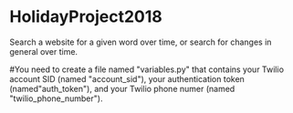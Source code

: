 # HolidayProject2018
Search a website for a given word over time, or search for changes in general over time.

#You need to create a file named "variables.py" that contains your Twilio account SID (named "account_sid"), your authentication token (named"auth_token"), and your Twilio phone numer (named "twilio_phone_number").
